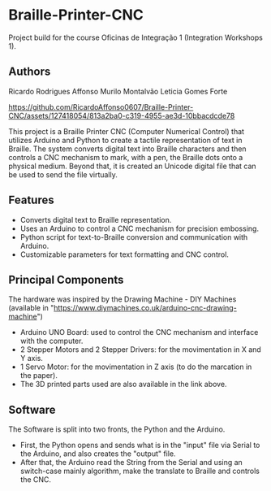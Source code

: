 # Braille-Printer-CNC
Project build for the course Oficinas de Integração 1 (Integration Workshops 1).

## Authors
Ricardo Rodrigues Affonso
Murilo Montalvão
Leticia Gomes Forte

https://github.com/RicardoAffonso0607/Braille-Printer-CNC/assets/127418054/813a2ba0-c319-4955-ae3d-10bbacdcde78

This project is a Braille Printer CNC (Computer Numerical Control) that utilizes Arduino and Python to create a tactile representation of text in Braille. The system converts digital text into Braille characters and then controls a CNC mechanism to mark, with a pen, the Braille dots onto a physical medium. Beyond that, it is created an Unicode digital file that can be used to send the file virtually.

## Features
- Converts digital text to Braille representation.
- Uses an Arduino to control a CNC mechanism for precision embossing.
- Python script for text-to-Braille conversion and communication with Arduino.
- Customizable parameters for text formatting and CNC control.

## Principal Components
The hardware was inspired by the Drawing Machine - DIY Machines (available in "https://www.diymachines.co.uk/arduino-cnc-drawing-machine")
- Arduino UNO Board: used to control the CNC mechanism and interface with the computer.
- 2 Stepper Motors and 2 Stepper Drivers: for the movimentation in X and Y axis.
- 1 Servo Motor: for the movimentation in Z axis (to do the marcation in the paper).
- The 3D printed parts used are also available in the link above.

## Software
The Software is split into two fronts, the Python and the Arduino.
- First, the Python opens and sends what is in the "input" file via Serial to the Arduino, and also creates the "output" file.
- After that, the Arduino read the String from the Serial and using an switch-case mainly algorithm, make the translate to Braille and controls the CNC.
